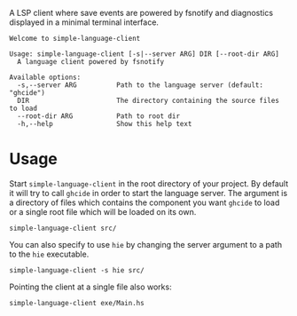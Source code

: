 A LSP client where save events are powered by fsnotify and diagnostics
displayed in a minimal terminal interface.

```
Welcome to simple-language-client

Usage: simple-language-client [-s|--server ARG] DIR [--root-dir ARG]
  A language client powered by fsnotify

Available options:
  -s,--server ARG          Path to the language server (default: "ghcide")
  DIR                      The directory containing the source files to load
  --root-dir ARG           Path to root dir
  -h,--help                Show this help text
```

# Usage

Start `simple-language-client` in the root directory of your project. By default it will
try to call `ghcide` in order to start the language server. The argument is
a directory of files which contains the component you want `ghcide` to load or
a single root file which will be loaded on its own.

```
simple-language-client src/
```

You can also specify to use `hie` by changing the server argument to a path to the
`hie` executable.

```
simple-language-client -s hie src/
```

Pointing the client at a single file also works:

```
simple-language-client exe/Main.hs
```
